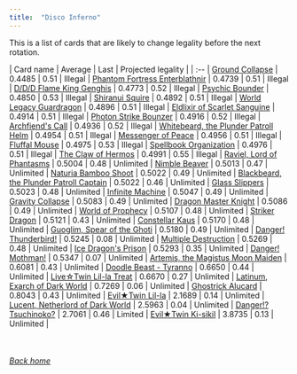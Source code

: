 ```yaml
---
title:  "Disco Inferno"
---
```


This is a list of cards that are likely to change legality before the next rotation.

| Card name | Average | Last | Projected legality |
| :-- |
[Ground Collapse](https://db.ygoprodeck.com/card/?search=Ground%20Collapse) | 0.4485 | 0.51 | Illegal |
[Phantom Fortress Enterblathnir](https://db.ygoprodeck.com/card/?search=Phantom%20Fortress%20Enterblathnir) | 0.4739 | 0.51 | Illegal |
[D/D/D Flame King Genghis](https://db.ygoprodeck.com/card/?search=D/D/D%20Flame%20King%20Genghis) | 0.4773 | 0.52 | Illegal |
[Psychic Bounder](https://db.ygoprodeck.com/card/?search=Psychic%20Bounder) | 0.4850 | 0.53 | Illegal |
[Shiranui Squire](https://db.ygoprodeck.com/card/?search=Shiranui%20Squire) | 0.4892 | 0.51 | Illegal |
[World Legacy Guardragon](https://db.ygoprodeck.com/card/?search=World%20Legacy%20Guardragon) | 0.4896 | 0.51 | Illegal |
[Eldlixir of Scarlet Sanguine](https://db.ygoprodeck.com/card/?search=Eldlixir%20of%20Scarlet%20Sanguine) | 0.4914 | 0.51 | Illegal |
[Photon Strike Bounzer](https://db.ygoprodeck.com/card/?search=Photon%20Strike%20Bounzer) | 0.4916 | 0.52 | Illegal |
[Archfiend's Call](https://db.ygoprodeck.com/card/?search=Archfiend's%20Call) | 0.4936 | 0.52 | Illegal |
[Whitebeard, the Plunder Patroll Helm](https://db.ygoprodeck.com/card/?search=Whitebeard,%20the%20Plunder%20Patroll%20Helm) | 0.4954 | 0.51 | Illegal |
[Messenger of Peace](https://db.ygoprodeck.com/card/?search=Messenger%20of%20Peace) | 0.4956 | 0.51 | Illegal |
[Fluffal Mouse](https://db.ygoprodeck.com/card/?search=Fluffal%20Mouse) | 0.4975 | 0.53 | Illegal |
[Spellbook Organization](https://db.ygoprodeck.com/card/?search=Spellbook%20Organization) | 0.4976 | 0.51 | Illegal |
[The Claw of Hermos](https://db.ygoprodeck.com/card/?search=The%20Claw%20of%20Hermos) | 0.4991 | 0.55 | Illegal |
[Raviel, Lord of Phantasms](https://db.ygoprodeck.com/card/?search=Raviel,%20Lord%20of%20Phantasms) | 0.5004 | 0.48 | Unlimited |
[Nimble Beaver](https://db.ygoprodeck.com/card/?search=Nimble%20Beaver) | 0.5013 | 0.47 | Unlimited |
[Naturia Bamboo Shoot](https://db.ygoprodeck.com/card/?search=Naturia%20Bamboo%20Shoot) | 0.5022 | 0.49 | Unlimited |
[Blackbeard, the Plunder Patroll Captain](https://db.ygoprodeck.com/card/?search=Blackbeard,%20the%20Plunder%20Patroll%20Captain) | 0.5022 | 0.46 | Unlimited |
[Glass Slippers](https://db.ygoprodeck.com/card/?search=Glass%20Slippers) | 0.5023 | 0.48 | Unlimited |
[Infinite Machine](https://db.ygoprodeck.com/card/?search=Infinite%20Machine) | 0.5047 | 0.49 | Unlimited |
[Gravity Collapse](https://db.ygoprodeck.com/card/?search=Gravity%20Collapse) | 0.5083 | 0.49 | Unlimited |
[Dragon Master Knight](https://db.ygoprodeck.com/card/?search=Dragon%20Master%20Knight) | 0.5086 | 0.49 | Unlimited |
[World of Prophecy](https://db.ygoprodeck.com/card/?search=World%20of%20Prophecy) | 0.5107 | 0.48 | Unlimited |
[Striker Dragon](https://db.ygoprodeck.com/card/?search=Striker%20Dragon) | 0.5121 | 0.43 | Unlimited |
[Constellar Kaus](https://db.ygoprodeck.com/card/?search=Constellar%20Kaus) | 0.5170 | 0.48 | Unlimited |
[Guoglim, Spear of the Ghoti](https://db.ygoprodeck.com/card/?search=Guoglim,%20Spear%20of%20the%20Ghoti) | 0.5180 | 0.49 | Unlimited |
[Danger! Thunderbird!](https://db.ygoprodeck.com/card/?search=Danger!%20Thunderbird!) | 0.5245 | 0.08 | Unlimited |
[Multiple Destruction](https://db.ygoprodeck.com/card/?search=Multiple%20Destruction) | 0.5269 | 0.48 | Unlimited |
[Ice Dragon's Prison](https://db.ygoprodeck.com/card/?search=Ice%20Dragon's%20Prison) | 0.5293 | 0.35 | Unlimited |
[Danger! Mothman!](https://db.ygoprodeck.com/card/?search=Danger!%20Mothman!) | 0.5347 | 0.07 | Unlimited |
[Artemis, the Magistus Moon Maiden](https://db.ygoprodeck.com/card/?search=Artemis,%20the%20Magistus%20Moon%20Maiden) | 0.6081 | 0.43 | Unlimited |
[Doodle Beast - Tyranno](https://db.ygoprodeck.com/card/?search=Doodle%20Beast%20-%20Tyranno) | 0.6650 | 0.44 | Unlimited |
[Live☆Twin Lil-la Treat](https://db.ygoprodeck.com/card/?search=Live☆Twin%20Lil-la%20Treat) | 0.6670 | 0.27 | Unlimited |
[Latinum, Exarch of Dark World](https://db.ygoprodeck.com/card/?search=Latinum,%20Exarch%20of%20Dark%20World) | 0.7269 | 0.06 | Unlimited |
[Ghostrick Alucard](https://db.ygoprodeck.com/card/?search=Ghostrick%20Alucard) | 0.8043 | 0.43 | Unlimited |
[Evil★Twin Lil-la](https://db.ygoprodeck.com/card/?search=Evil★Twin%20Lil-la) | 2.1689 | 0.14 | Unlimited |
[Lucent, Netherlord of Dark World](https://db.ygoprodeck.com/card/?search=Lucent,%20Netherlord%20of%20Dark%20World) | 2.5963 | 0.04 | Unlimited |
[Danger!? Tsuchinoko?](https://db.ygoprodeck.com/card/?search=Danger!?%20Tsuchinoko?) | 2.7061 | 0.46 | Limited |
[Evil★Twin Ki-sikil](https://db.ygoprodeck.com/card/?search=Evil★Twin%20Ki-sikil) | 3.8735 | 0.13 | Unlimited |

<br>

###### [Back home](index)